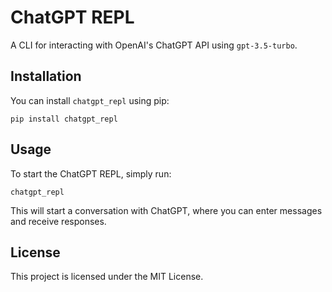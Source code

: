 # ChatGPT REPL

A CLI for interacting with OpenAI's ChatGPT API using `gpt-3.5-turbo`.

## Installation

You can install `chatgpt_repl` using pip:

```
pip install chatgpt_repl
```

## Usage

To start the ChatGPT REPL, simply run:

```
chatgpt_repl
```

This will start a conversation with ChatGPT, where you can enter messages and receive responses.

## License

This project is licensed under the MIT License.
